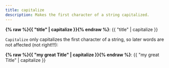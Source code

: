 ```yaml
---
title: capitalize
description: Makes the first character of a string capitalized.
---
```

**{% raw %}{{ "title" | capitalize }}{% endraw %}**: {{ "title" | capitalize }}

`Capitalize` only capitalizes the first character of a string, so later words are not affected (not right!!!):

**{% raw %}{{ "my great Title" | capitalize }}{% endraw %}**: {{ "my great Title" | capitalize }}